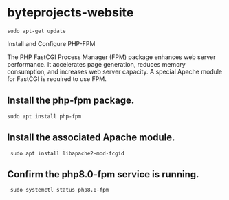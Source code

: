 # byteprojects-website

```sudo apt-get update```

Install and Configure PHP-FPM

The PHP FastCGI Process Manager (FPM) package enhances web server performance. It accelerates page generation, 
reduces memory consumption, and increases web server capacity. A special Apache module for FastCGI is required to use FPM.

## Install the php-fpm package.
 ```sudo apt install php-fpm```
 
## Install the associated Apache module.
``` sudo apt install libapache2-mod-fcgid```

## Confirm the php8.0-fpm service is running.

``` sudo systemctl status php8.0-fpm```
